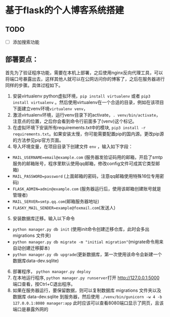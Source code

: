 # 基于flask的个人博客系统搭建

## TODO
- [ ] 添加搜索功能

## 部署要点：

首先为了验证程序功能，需要在本机上部署，之后使用nginx反向代理工具，可以将端口号暴露出去，这样其他人就可以在公网访问你的博客了，之后在服务器进行同样的步骤。具体过程如下。

1. 安装virtualenv python虚拟环境，` pip install virtualenv ` 或者 `pip3 install virtualenv` 。然后使用virtualenv在一个合适的目录，例如在该项目下面建立venv环境` virtualenv venv `，
2. 激活virtualenv环境，运行venv目录下的activate，`. venv/bin/activate`， 注意点的位置，之后你会看到命令行前面多了(venv)这个标记。
3. 在虚拟环境下安装所有requirements.txt中的模块, `pip3 install -r requirements.txt`。如果安装太慢，你可能需要配置pip的国内源。更改pip源的方法参见pip官方页面。
4. 导入坏境变量，在项目目录下创建文件 `env` ，输入如下字段：

  * `MAIL_USERNAME=email@example.com` (服务器发验证码用的邮箱，开启了smtp服务的邮箱账号，程序里默认使用qq邮箱，修改config文件可成其它类型邮箱)
  * `MAIL_PASSWORD=password` (上面邮箱的密码，注意qq邮箱使用特殊16位专用密码)
  * `FLASK_ADMIN=admin@example.com` (服务器运行后，使用该邮箱创建账号就是管理者)
  * `MAIL_SERVER=smtp.qq.com`(邮箱服务器地址)
  * `FLASKY_MAIL_SENDER=example@foxmail.com`(发送人)

5. 安装数据库迁移。输入以下命令

  * `python manager.py db init` (使用init命令创建迁移仓库，此时会多出 migrations 文件夹)
  * `python manager.py db migrate -m "initial migration"`(migrate命令用来自动创建迁移脚本)
  * `python manager.py db upgrade`(更新数据库，第一次使用该命令会新建一个数据库data-dev.sqlite)
  
6. 部署程序， `python manager.py deploy`
7. 在本地运行程序, `python manager.py runserver`打开 http://127.0.0.1:5000 端口查看，按Ctrl+C退出程序。
8. 如果在服务器运行，要保留数据，则可以复制数据库 migrations 文件夹以及数据库 data-dev.sqlite 到服务器，然后使用 `./venv/bin/gunicorn -w 4 -b 127.0.0.1:8080 manager:app` 此时应该可以查看8080端口显示了网页，且该端口是暴露外网的

